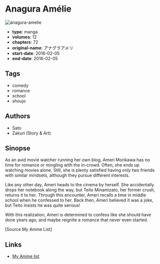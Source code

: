 # Anagura Amélie

![anagura-amelie](https://cdn.myanimelist.net/images/manga/3/179109.jpg)

-   **type**: manga
-   **volumes**: 12
-   **chapters**: 72
-   **original-name**: アナグラアメリ
-   **start-date**: 2016-02-05
-   **end-date**: 2016-02-05

## Tags

-   comedy
-   romance
-   school
-   shoujo

## Authors

-   Sato
-   Zakuri (Story & Art)

## Sinopse

As an avid movie watcher running her own blog, Ameri Morikawa has no time for romance or mingling with the in-crowd. Often, she ends up watching movies alone. Still, she is plenty satisfied having only two friends with similar mindsets, although they pursue different interests.

Like any other day, Ameri heads to the cinema by herself. She accidentally drops her notebook along the way, but Teito Minamizato, her former crush, returns it to her. Through this encounter, Ameri recalls a time in middle school when he confessed to her. Back then, Ameri believed it was a joke, but Teito insists he was quite serious!

With this realization, Ameri is determined to confess like she should have done years ago, and maybe reignite a romance that never even started.

[Source My Anime List]

## Links

-   [My Anime list](https://myanimelist.net/manga/96829/Anagura_Am%C3%A9lie)
